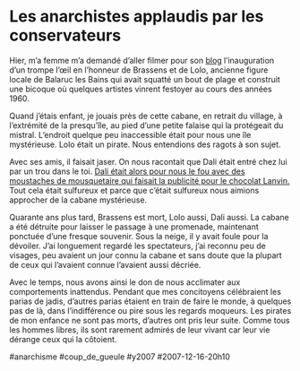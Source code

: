 # Les anarchistes applaudis par les conservateurs

Hier, m’a femme m’a demandé d’aller filmer pour son [blog](http://www.roquerols.fr/) l’inauguration d’un trompe l’œil en l’honneur de Brassens et de Lolo, ancienne figure locale de Balaruc les Bains qui avait squatté un bout de plage et construit une bicoque où quelques artistes vinrent festoyer au cours des années 1960.

Quand j’étais enfant, je jouais près de cette cabane, en retrait du village, à l’extrémité de la presqu’île, au pied d’une petite falaise qui la protégeait du mistral. L’endroit quelque peu inaccessible était pour nous une île mystérieuse. Lolo était un pirate. Nous entendions des ragots à son sujet.

Avec ses amis, il faisait jaser. On nous racontait que Dali était entré chez lui par un trou dans le toi. [Dali était alors pour nous le fou avec des moustaches de mousquetaire qui faisait la publicité pour le chocolat Lanvin.](http://www.youtube.com/watch?v=xYWtAdBWtfg) Tout cela était sulfureux et parce que c’était sulfureux nous aimions approcher de la cabane mystérieuse.

Quarante ans plus tard, Brassens est mort, Lolo aussi, Dali aussi. La cabane a été détruite pour laisser le passage à une promenade, maintenant ponctuée d’une fresque souvenir. Sous la neige, il y avait foule pour la dévoiler. J’ai longuement regardé les spectateurs, j’ai reconnu peu de visages, peu avaient un jour connu la cabane et sans doute que la plupart de ceux qui l’avaient connue l’avaient aussi décriée.

Avec le temps, nous avons ainsi le don de nous acclimater aux comportements inattendus. Pendant que mes concitoyens célébraient les parias de jadis, d’autres parias étaient en train de faire le monde, à quelques pas de là, dans l’indifférence ou pire sous les regards moqueurs. Les pirates de mon enfance ne sont pas morts, d’autres ont pris leur suite. Comme tous les hommes libres, ils sont rarement admirés de leur vivant car leur vie dérange ceux qui la côtoient.

#anarchisme #coup_de_gueule #y2007 #2007-12-16-20h10
